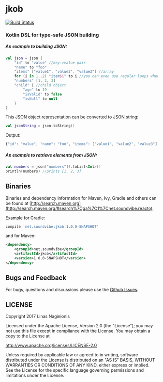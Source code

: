 # jkob
[![Build Status](https://travis-ci.org/soundvibe/jkob.svg)](https://travis-ci.org/soundvibe/jkob)
### Kotlin DSL for type-safe JSON building

##### An example to building JSON:
```kotlin
val json = json {
    "id" to "value" //key->value pair
    "name" to "foo"
    "items" ["value1", "value2", "value3"] //array
    for (i in 1..2) "item$i" to i //you can even use regular loops when building JSON
    "numbers" [1, 2, 3]
    "child" { //child object
        "age" to 19
        "isValid" to false
        "isNull" to null
    }
}
```
This JSON object representation can be converted to JSON string:
```kotlin
val jsonString = json.toString()
```
Output:
```javascript
{"id": "value", "name": "foo", "items": ["value1", "value2", "value3"], "item1": 1, "item2": 2, "numbers": [1, 2, 3], "child": {"age": 19, "isValid": false, "isNull": null}}
```

##### An example to retrieve elements from JSON:
```kotlin
val numbers = json["numbers"]?.toList<Int>()
println(numbers) //prints [1, 2, 3]
```


## Binaries


Binaries and dependency information for Maven, Ivy, Gradle and others can be found at [http://search.maven.org](http://search.maven.org/#search%7Cga%7C1%7Cnet.soundvibe.reacto).

Example for Gradle:

```groovy
compile 'net.soundvibe:jkob:1.0.0-SNAPSHOT'
```

and for Maven:

```xml
<dependency>
    <groupId>net.soundvibe</groupId>
    <artifactId>jkob</artifactId>
    <version>1.0.0-SNAPSHOT</version>
</dependency>
```


## Bugs and Feedback

For bugs, questions and discussions please use the [Github Issues](https://github.com/soundvibe/jkob/issues).

## LICENSE

Copyright 2017 Linas Naginionis

Licensed under the Apache License, Version 2.0 (the "License");
you may not use this file except in compliance with the License.
You may obtain a copy to the License at

<http://www.apache.org/licenses/LICENSE-2.0>

Unless required by applicable law or agreed to in writing, software
distributed under the License is distributed on an "AS IS" BASIS,
WITHOUT WARRANTIES OR CONDITIONS OF ANY KIND, either express or implied.
See the License for the specific language governing permissions and
limitations under the License.
